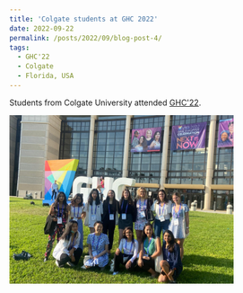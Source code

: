 ```yaml
---
title: 'Colgate students at GHC 2022'
date: 2022-09-22
permalink: /posts/2022/09/blog-post-4/
tags:
  - GHC'22
  - Colgate
  - Florida, USA
---
```


Students from Colgate University attended [GHC'22](https://ghc.anitab.org/).

[<img src="/images/ghc22.jpeg" alt="GHC'22" width="400"/>](https://ghc.anitab.org/)